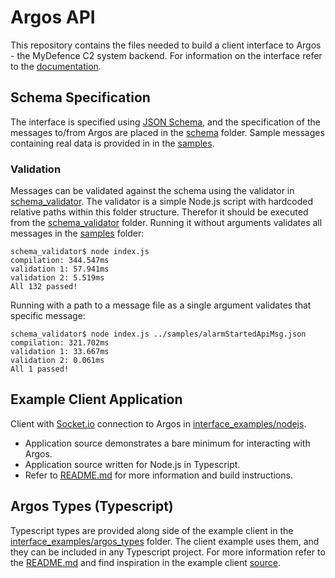 # Argos API
This repository contains the files needed to build a client interface to Argos -
the MyDefence C2 system backend. For information on the interface refer to the
[documentation](ArgosInterfaceSpecification.pdf).

## Schema Specification
The interface is specified using [JSON Schema](https://json-schema.org), and the
specification  of the messages to/from Argos are placed in the [schema](schema)
folder. Sample messages containing real data is provided in in the
[samples](samples).

### Validation
Messages can be validated against the schema using the validator in
[schema_validator](schema_validator). The validator is a simple Node.js script
with hardcoded relative paths within this folder structure. Therefor it should
be executed from the [schema_validator](schema_validator) folder. Running it
without arguments validates all messages in the [samples](samples) folder:
```
schema_validator$ node index.js
compilation: 344.547ms
validation 1: 57.941ms
validation 2: 5.519ms
All 132 passed!
```

Running with a path to a message file as a single argument validates that
specific message:
```
schema_validator$ node index.js ../samples/alarmStartedApiMsg.json
compilation: 321.702ms
validation 1: 33.667ms
validation 2: 0.061ms
All 1 passed!
```

## Example Client Application
Client with [Socket.io](https://socket.io/) connection to Argos in
  [interface_examples/nodejs](interface_examples/nodejs).
- Application source demonstrates a bare minimum for interacting with Argos.
- Application source written for Node.js in Typescript.
- Refer to [README.md](interface_examples/nodejs/README.md) for more information
  and build instructions.

## Argos Types (Typescript)
Typescript types are provided along side of the example client in the
[interface_examples/argos_types](interface_examples/argos_types) folder. The
client example uses them, and they can be included in any Typescript project.
For more information refer to the
[README.md](interface_examples/argos_types/README.md) and find inspiration in
the example client [source](interface_examples/nodejs).